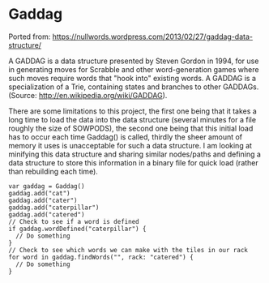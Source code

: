 # Gaddag

Ported from: https://nullwords.wordpress.com/2013/02/27/gaddag-data-structure/

A GADDAG is a data structure presented by Steven Gordon in 1994, for use in generating moves for Scrabble and other word-generation games where such moves require words that "hook into" existing words. A GADDAG is a specialization of a Trie, containing states and branches to other GADDAGs. (Source: http://en.wikipedia.org/wiki/GADDAG).

There are some limitations to this project, the first one being that it takes a long time to load the data into the data structure (several minutes for a file roughly the size of SOWPODS), the second one being that this initial load has to occur each time Gaddag() is called, thirdly the sheer amount of memory it uses is unacceptable for such a data structure. I am looking at minifying this data structure and sharing similar nodes/paths and defining a data structure to store this information in a binary file for quick load (rather than rebuilding each time).

	var gaddag = Gaddag()
	gaddag.add("cat")
	gaddag.add("cater")
	gaddag.add("caterpillar")
	gaddag.add("catered")
	// Check to see if a word is defined
	if gaddag.wordDefined("caterpillar") {
	  // Do something
	}
	// Check to see which words we can make with the tiles in our rack
	for word in gaddag.findWords("", rack: "catered") {
	  // Do something
	}
